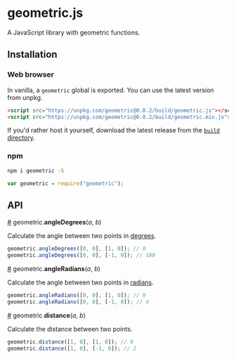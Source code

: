 # geometric.js
A JavaScript library with geometric functions.

## Installation

### Web browser
In vanilla, a `geometric` global is exported. You can use the latest version from unpkg.
```html
<script src="https://unpkg.com/geometric@0.0.2/build/geometric.js"></script>
<script src="https://unpkg.com/geometric@0.0.2/build/geometric.min.js"></script>
```
If you'd rather host it yourself, download the latest release from the [`build` directory](https://github.com/HarryStevens/geometric/tree/master/build).

### npm

```bash
npm i geometric -S
```
```js
var geometric = require("geometric");
```

## API

<a name="angleDegrees" href="#angleDegrees">#</a> geometric.<b>angleDegrees</b>(<em>a</em>, <em>b</em>)

Calculate the angle between two points in [degrees](https://en.wikipedia.org/wiki/Degree_(angle)).

```js
geometric.angleDegrees([0, 0], [1, 0]); // 0
geometric.angleDegrees([0, 0], [-1, 0]); // 180
```

<a name="angleRadians" href="#angleRadians">#</a> geometric.<b>angleRadians</b>(<em>a</em>, <em>b</em>)

Calculate the angle between two points in [radians](https://en.wikipedia.org/wiki/Radian).

```js
geometric.angleRadians([0, 0], [1, 0]); // 0
geometric.angleRadians([0, 0], [-1, 0]); // π
```

<a name="distance" href="#distance">#</a> geometric.<b>distance</b>(<em>a</em>, <em>b</em>)

Calculate the distance between two points.

```js
geometric.distance([1, 0], [1, 0]); // 0
geometric.distance([1, 0], [-1, 0]); // 2
```